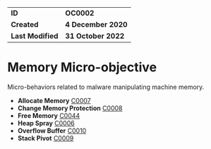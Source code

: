<table>
<tr>
<td><b>ID</b></td>
<td><b>OC0002</b></td>
</tr>
<td><b>Created</b></td>
<td><b>4 December 2020</b></td>
</tr>
<tr>
<td><b>Last Modified</b></td>
<td><b>31 October 2022</b></td>
</tr>
</table>


# Memory Micro-objective

Micro-behaviors related to malware manipulating machine memory.

* **Allocate Memory** [C0007](../memory/allocate-memory.md)
* **Change Memory Protection** [C0008](../memory/change-memory-protection.md)
* **Free Memory** [C0044](../memory/free-memory.md)
* **Heap Spray** [C0006](../memory/heap-spray.md)
* **Overflow Buffer** [C0010](../memory/overflow-buffer.md)
* **Stack Pivot** [C0009](../memory/stack-pivot.md)
